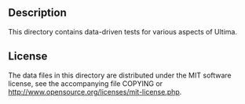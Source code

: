 Description
------------

This directory contains data-driven tests for various aspects of Ultima.

License
--------

The data files in this directory are distributed under the MIT software
license, see the accompanying file COPYING or
http://www.opensource.org/licenses/mit-license.php.


